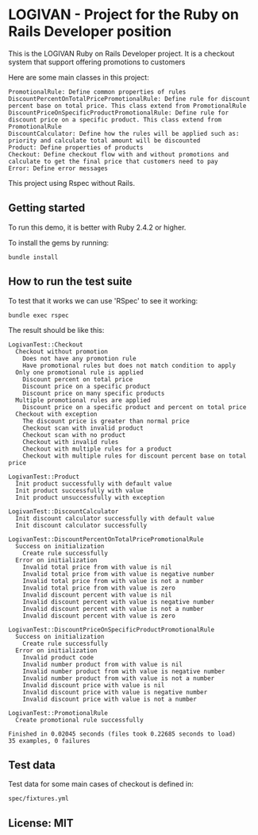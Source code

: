 # LOGIVAN - Project for the Ruby on Rails Developer position

This is the LOGIVAN Ruby on Rails Developer project. It is a checkout system that support offering promotions to customers   

Here are some main classes in this project:

	PromotionalRule: Define common properties of rules
	DiscountPercentOnTotalPricePromotionalRule: Define rule for discount percent base on total price. This class extend from PromotionalRule
	DiscountPriceOnSpecificProductPromotionalRule: Define rule for discount price on a specific product. This class extend from PromotionalRule
	DiscountCalculator: Define how the rules will be applied such as: priority and calculate total amount will be discounted
	Product: Define properties of products
	Checkout: Define checkout flow with and without promotions and calculate to get the final price that customers need to pay
	Error: Define error messages

This project using Rspec without Rails.

## Getting started

To run this demo, it is better with Ruby 2.4.2 or higher.

To install the gems by running:

    bundle install

## How to run the test suite

To test that it works we can use 'RSpec' to see it working:

    bundle exec rspec

The result should be like this:

	LogivanTest::Checkout
      Checkout without promotion
        Does not have any promotion rule
        Have promotional rules but does not match condition to apply
      Only one promotional rule is applied
        Discount percent on total price
        Discount price on a specific product
        Discount price on many specific products
      Multiple promotional rules are applied
        Discount price on a specific product and percent on total price
      Checkout with exception
        The discount price is greater than normal price
        Checkout scan with invalid product
        Checkout scan with no product
        Checkout with invalid rules
        Checkout with multiple rules for a product
        Checkout with multiple rules for discount percent base on total price
    
    LogivanTest::Product
      Init product successfully with default value
      Init product successfully with value
      Init product unsuccessfully with exception
    
    LogivanTest::DiscountCalculator
      Init discount calculator successfully with default value
      Init discount calculator successfully
    
    LogivanTest::DiscountPercentOnTotalPricePromotionalRule
      Success on initialization
        Create rule successfully
      Error on initialization
        Invalid total price from with value is nil
        Invalid total price from with value is negative number
        Invalid total price from with value is not a number
        Invalid total price from with value is zero
        Invalid discount percent with value is nil
        Invalid discount percent with value is negative number
        Invalid discount percent with value is not a number
        Invalid discount percent with value is zero
    
    LogivanTest::DiscountPriceOnSpecificProductPromotionalRule
      Success on initialization
        Create rule successfully
      Error on initialization
        Invalid product code
        Invalid number product from with value is nil
        Invalid number product from with value is negative number
        Invalid number product from with value is not a number
        Invalid discount price with value is nil
        Invalid discount price with value is negative number
        Invalid discount price with value is not a number
    
    LogivanTest::PromotionalRule
      Create promotional rule successfully
    
    Finished in 0.02045 seconds (files took 0.22685 seconds to load)
    35 examples, 0 failures

## Test data
Test data for some main cases of checkout is defined in:
	
	spec/fixtures.yml

## License: MIT
